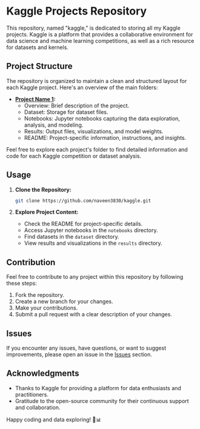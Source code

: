 # Kaggle Projects Repository

This repository, named "kaggle," is dedicated to storing all my Kaggle projects. Kaggle is a platform that provides a collaborative environment for data science and machine learning competitions, as well as a rich resource for datasets and kernels.

## Project Structure

The repository is organized to maintain a clean and structured layout for each Kaggle project. Here's an overview of the main folders:

- **[Project Name 1](project1/):**
  - Overview: Brief description of the project.
  - Dataset: Storage for dataset files.
  - Notebooks: Jupyter notebooks capturing the data exploration, analysis, and modeling.
  - Results: Output files, visualizations, and model weights.
  - README: Project-specific information, instructions, and insights.

Feel free to explore each project's folder to find detailed information and code for each Kaggle competition or dataset analysis.

## Usage

1. **Clone the Repository:**
   ```bash
   git clone https://github.com/naveen3830/kaggle.git
   ```

2. **Explore Project Content:**
   - Check the README for project-specific details.
   - Access Jupyter notebooks in the `notebooks` directory.
   - Find datasets in the `dataset` directory.
   - View results and visualizations in the `results` directory.

## Contribution

Feel free to contribute to any project within this repository by following these steps:

1. Fork the repository.
2. Create a new branch for your changes.
3. Make your contributions.
4. Submit a pull request with a clear description of your changes.

## Issues

If you encounter any issues, have questions, or want to suggest improvements, please open an issue in the [Issues](https://github.com/naveen3830/kaggle/issues) section.

## Acknowledgments

- Thanks to Kaggle for providing a platform for data enthusiasts and practitioners.
- Gratitude to the open-source community for their continuous support and collaboration.

Happy coding and data exploring! 🚀📊
